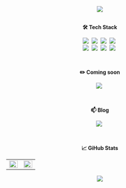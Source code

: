 <div align="center">
  <a href="https://bit.ly/2WJJ3he">
    <img src="https://capsule-render.vercel.app/api?type=soft&color=auto&height=100&section=header&text=&#123'✋🏻hello%20world!'&#125&#59&fontSize=50&animation=blinking" />
  </a>
</div>
<br />

<p align="center"><b>🛠 Tech Stack</b></p>
<p align="center">
  <img src="https://img.shields.io/badge/HTML-E34F26?style=flat-square&logo=HTML5&logoColor=white"/></a>&nbsp
  <img src="https://img.shields.io/badge/CSS-1572B6?style=flat-square&logo=css3&logoColor=white"/></a>&nbsp
  <img src="https://img.shields.io/badge/Scss-CC6699?style=flat&logo=Sass&logoColor=white"/>&nbsp
  <img src="https://img.shields.io/badge/Git-F05032?style=flat-square&logo=Git&logoColor=white"/></a>&nbsp
  <br />
  <img src="https://img.shields.io/badge/Javascript-ffb13b?style=flat-square&logo=javascript&logoColor=white"/></a>&nbsp
  <img src="https://img.shields.io/badge/Typescript-3178c6?style=flat-square&logo=Typescript&logoColor=white"/></a>&nbsp
  <img src="https://img.shields.io/badge/React-61dafb?style=flat-square&logo=React&logoColor=white"/></a>&nbsp
  <img src="https://img.shields.io/badge/Vue-4FC08D?style=flat-square&logo=React&logoColor=white"/></a>&nbsp
</p>
<br />

<p align="center"><b>✏️ Coming soon</b></p>
<p align="center">
  <img src="https://img.shields.io/badge/Node.js-339933?style=flat-square&logo=Node.js&logoColor=white"/></a>&nbsp
</p>
<br />

<p align="center"><b>📫 Blog</b></p>
<p align="center">
  <a href="https://velog.io/@younoah"><img src="https://img.shields.io/badge/Velog-11B48A?style=flat-square&logo=Vimeo&logoColor=white&link=https://velog.io/@zeebeck"/></a>&nbsp
</p>
<br />

<p align="center"><b>📈 GiHub Stats</b></p>
<p align="center">
  <table>
    <tr>
      <td align="top" width="50%">
      <img src="https://github-readme-stats.vercel.app/api?username=younoah&count_private=true&show_icons=true&theme=buefy&hide_border=true" align="left" style="width: 100%" />
      </td>
      <td align="top" width="50%">
        <img src="https://github-readme-stats.vercel.app/api/top-langs/?username=younoah&hide=jupyter%20notebook&layout=compact&hide_border=true" align="left" style="width: 100%" />
      </td>
    </tr>
  </table>
</p>

<div align=center>
  <a href="https://hits.seeyoufarm.com">
    <img src="https://hits.seeyoufarm.com/api/count/incr/badge.svg?url=https%3A%2F%2Fgithub.com%2Fyounoah&count_bg=%2332399C&title_bg=%23BEA2A2&icon=&icon_color=%23E7E7E7&title=hits&edge_flat=false"/>
  </a>
</div>
<br />
